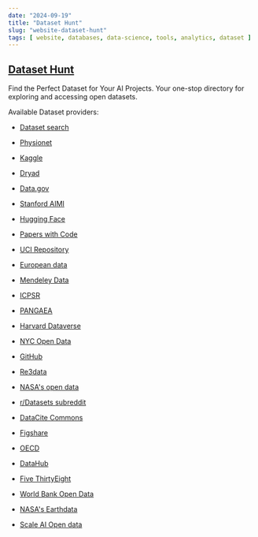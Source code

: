 ```yaml
---
date: "2024-09-19"
title: "Dataset Hunt"
slug: "website-dataset-hunt"
tags: [ website, databases, data-science, tools, analytics, dataset ]
---
```




## [Dataset Hunt][1]

Find the Perfect Dataset for Your AI Projects. Your one-stop directory for exploring and accessing open datasets.

Available Dataset providers:

* [Dataset search][2]
* [Physionet][3]
* [Kaggle][4]
* [Dryad][5]
* [Data.gov][6]
* [Stanford AIMI][7]
* [Hugging Face][8]
* [Papers with Code][9]
* [UCI Repository][10]
* [European data][11]
* [Mendeley Data][12]
* [ICPSR][13]
* [PANGAEA][14]
* [Harvard Dataverse][15]
* [NYC Open Data][16]
* [GitHub][17]
* [Re3data][18]
* [NASA's open data][19]
* [r/Datasets subreddit][20]
* [DataCite Commons][21]
* [Figshare][22]
* [OECD][23]
* [DataHub][24]
* [Five ThirtyEight][25]
* [World Bank Open Data][26]
* [NASA's Earthdata][27]
* [Scale AI Open data][28]



   [1]: https://datasethunt.webflow.io/
   [2]: https://datasetsearch.research.google.com/
   [3]: https://physionet.org/content/?topic=
   [4]: https://www.kaggle.com/datasets
   [5]: https://datadryad.org/search?utf8=%E2%9C%93&q=
   [6]: https://data.gov/
   [7]: https://aimi.stanford.edu/shared-datasets
   [8]: https://huggingface.co/datasets
   [9]: https://paperswithcode.com/datasets
  [10]: https://archive.ics.uci.edu/datasets
  [11]: https://data.europa.eu/data/datasets?query=&locale=en
  [12]: https://data.mendeley.com/research-data/
  [13]: https://www.icpsr.umich.edu/web/ICPSR/search/studies?q=
  [14]: https://www.pangaea.de/
  [15]: https://dataverse.harvard.edu/dataverse/harvard?q=
  [16]: https://opendata.cityofnewyork.us/
  [17]: https://github.com/search?q=dataset&type=repositories
  [18]: https://www.re3data.org/search?query=
  [19]: https://data.nasa.gov/browse/?limitTo=dataset
  [20]: https://www.reddit.com/r/datasets/
  [21]: https://commons.datacite.org/
  [22]: https://figshare.com/
  [23]: https://www.oecd.org/en/data.html
  [24]: https://datahub.io/collections
  [25]: https://data.fivethirtyeight.com/
  [26]: https://data.worldbank.org/
  [27]: https://www.earthdata.nasa.gov/
  [28]: https://scale.com/open-av-datasets
